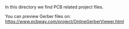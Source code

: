 In this directory we find PCB related project files.

You can preview Gerber files on: https://www.pcbway.com/project/OnlineGerberViewer.html
